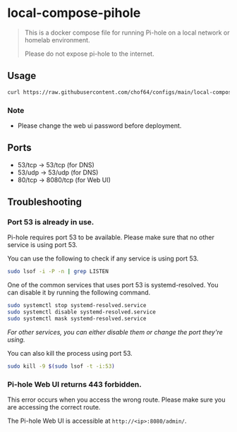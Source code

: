 # local-compose-pihole

> This is a docker compose file for running Pi-hole on a local network or homelab environment.
>
> Please do not expose pi-hole to the internet.

## Usage

```bash
curl https://raw.githubusercontent.com/chof64/configs/main/local-compose-pihole/docker-compose.yaml -o docker-compose.yaml
```

### Note

- Please change the web ui password before deployment.

## Ports

- 53/tcp -> 53/tcp (for DNS)
- 53/udp -> 53/udp (for DNS)
- 80/tcp -> 8080/tcp (for Web UI)

## Troubleshooting

### Port 53 is already in use.

Pi-hole requires port 53 to be available. Please make sure that no other service is using port 53.

You can use the following to check if any service is using port 53.

```bash
sudo lsof -i -P -n | grep LISTEN
```

One of the common services that uses port 53 is systemd-resolved. You can disable it by running the following command.

```bash
sudo systemctl stop systemd-resolved.service
sudo systemctl disable systemd-resolved.service
sudo systemctl mask systemd-resolved.service
```

_For other services, you can either disable them or change the port they're using._

You can also kill the process using port 53.

```bash
sudo kill -9 $(sudo lsof -t -i:53)
```

### Pi-hole Web UI returns 443 forbidden.

This error occurs when you access the wrong route. Please make sure you are accessing the correct route.

The Pi-hole Web UI is accessible at `http://<ip>:8080/admin/`.

```

```
